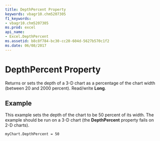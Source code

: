 ```yaml
---
title: DepthPercent Property
keywords: vbagr10.chm5207305
f1_keywords:
- vbagr10.chm5207305
ms.prod: excel
api_name:
- Excel.DepthPercent
ms.assetid: b8c8f784-bc30-cc20-604d-5627b570c1f2
ms.date: 06/08/2017
---
```



# DepthPercent Property

Returns or sets the depth of a 3-D chart as a percentage of the chart width (between 20 and 2000 percent). Read/write **Long**.


## Example

This example sets the depth of the chart to be 50 percent of its width. The example should be run on a 3-D chart (the **DepthPercent** property fails on 2-D charts).


```
myChart.DepthPercent = 50
```


